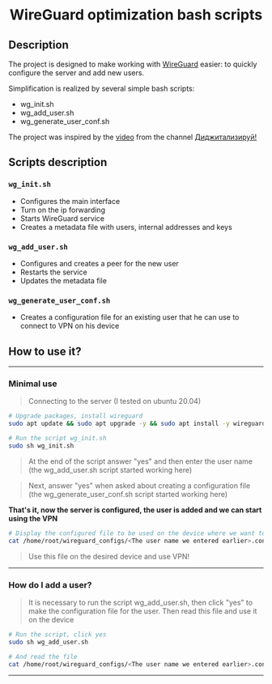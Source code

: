 <h1 align="center">WireGuard optimization bash scripts</h1>

## Description

The project is designed to make working with [WireGuard](https://www.wireguard.com/) easier: to quickly configure the server and add new users.

Simplification is realized by several simple bash scripts:
* wg_init.sh
* wg_add_user.sh
* wg_generate_user_conf.sh

The project was inspired by the [video](https://www.youtube.com/watch?v=5Aql0V-ta8A) from the channel [Диджитализируй!](https://www.youtube.com/channel/UC9MK8SybZcrHR3CUV4NMy2g)


## Scripts description
### `wg_init.sh`
* Configures the main interface
* Turn on the ip forwarding
* Starts WireGuard service
* Creates a metadata file with users, internal addresses and keys

### `wg_add_user.sh`
* Configures and creates a peer for the new user
* Restarts the service
* Updates the metadata file

### `wg_generate_user_conf.sh`
* Creates a configuration file for an existing user that he can use to connect to VPN on his device

## How to use it?
***
### Minimal use
> Connecting to the server (I tested on ubuntu 20.04)

```bash
# Upgrade packages, install wireguard
sudo apt update && sudo apt upgrade -y && sudo apt install -y wireguard
```
```bash
# Run the script wg_init.sh
sudo sh wg_init.sh
```
> At the end of the script answer "yes" and then enter the user name (the wg_add_user.sh script started working here)

> Next, answer "yes" when asked about creating a configuration file (the wg_generate_user_conf.sh script started working here)

**That's it, now the server is configured, the user is added and we can start using the VPN**

```bash
# Display the configured file to be used on the device where we want to connect our VPN
cat /home/root/wireguard_configs/<The user name we entered earlier>.conf
```
> Use this file on the desired device and use VPN!

***
### How do I add a user?
>It is necessary to run the script wg_add_user.sh, then click "yes" to make the configuration file for the user.
Then read this file and use it on the device

```bash
# Run the script, click yes
sudo sh wg_add_user.sh
```
```bash
# And read the file
cat /home/root/wireguard_configs/<The user name we entered earlier>.conf
```
***
